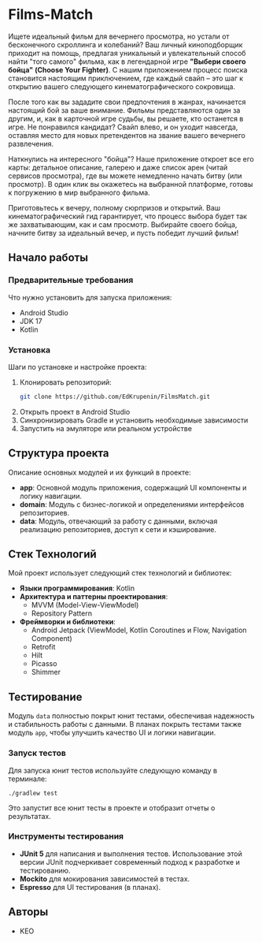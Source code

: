 # Films-Match

Ищете идеальный фильм для вечернего просмотра, но устали от бесконечного скроллинга и колебаний? Ваш личный киноподборщик приходит на помощь, предлагая уникальный и увлекательный способ найти "того самого" фильма, как в легендарной игре **"Выбери своего бойца" (Choose Your Fighter)**. С нашим приложением процесс поиска становится настоящим приключением, где каждый свайп – это шаг к открытию вашего следующего кинематографического сокровища.

После того как вы зададите свои предпочтения в жанрах, начинается настоящий бой за ваше внимание. Фильмы представляются один за другим, и, как в карточной игре судьбы, вы решаете, кто останется в игре. Не понравился кандидат? Свайп влево, и он уходит навсегда, оставляя место для новых претендентов на звание вашего вечернего развлечения.

Наткнулись на интересного "бойца"? Наше приложение откроет все его карты: детальное описание, галерею и даже список арен (читай сервисов просмотра), где вы можете немедленно начать битву (или просмотр). В один клик вы окажетесь на выбранной платформе, готовы к погружению в мир выбранного фильма.

Приготовьтесь к вечеру, полному сюрпризов и открытий. Ваш кинематографический гид гарантирует, что процесс выбора будет так же захватывающим, как и сам просмотр. Выбирайте своего бойца, начните битву за идеальный вечер, и пусть победит лучший фильм!

## Начало работы

### Предварительные требования

Что нужно установить для запуска приложения:
- Android Studio
- JDK 17
- Kotlin

### Установка

Шаги по установке и настройке проекта:
1. Клонировать репозиторий:
   ```bash
   git clone https://github.com/EdKrupenin/FilmsMatch.git
2. Открыть проект в Android Studio
3. Синхронизировать Gradle и установить необходимые зависимости
4. Запустить на эмуляторе или реальном устройстве

## Структура проекта

Описание основных модулей и их функций в проекте:

- **app**: Основной модуль приложения, содержащий UI компоненты и логику навигации.
- **domain**: Модуль с бизнес-логикой и определениями интерфейсов репозиториев.
- **data**: Модуль, отвечающий за работу с данными, включая реализацию репозиториев, доступ к сети и кэширование.

## Стек Технологий

Мой проект использует следующий стек технологий и библиотек:

- **Языки программирования**: Kotlin
- **Архитектура и паттерны проектирования**:
  - MVVM (Model-View-ViewModel)
  - Repository Pattern
- **Фреймворки и библиотеки**:
  - Android Jetpack (ViewModel, Kotlin Coroutines и Flow, Navigation Component)
  - Retrofit
  - Hilt
  - Picasso
  - Shimmer

## Тестирование

Модуль `data` полностью покрыт юнит тестами, обеспечивая надежность и стабильность работы с данными. В планах покрыть тестами также модуль `app`, чтобы улучшить качество UI и логики навигации.

### Запуск тестов

Для запуска юнит тестов используйте следующую команду в терминале:

    ./gradlew test

Это запустит все юнит тесты в проекте и отобразит отчеты о результатах.

### Инструменты тестирования

- **JUnit 5** для написания и выполнения тестов. Использование этой версии JUnit подчеркивает современный подход к разработке и тестированию.
- **Mockito** для мокирования зависимостей в тестах.
- **Espresso** для UI тестирования (в планах).


## Авторы

- KEO

